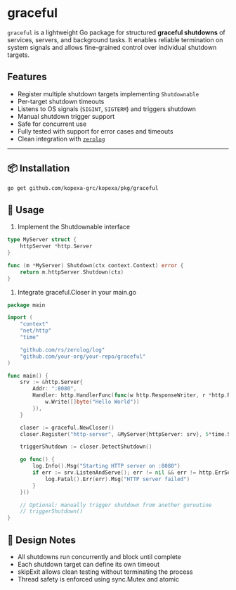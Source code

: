 # graceful

`graceful` is a lightweight Go package for structured **graceful shutdowns** of services, servers, and background tasks. It enables reliable termination on system signals and allows fine-grained control over individual shutdown targets.

## Features

- Register multiple shutdown targets implementing `Shutdownable`
- Per-target shutdown timeouts
- Listens to OS signals (`SIGINT`, `SIGTERM`) and triggers shutdown
- Manual shutdown trigger support
- Safe for concurrent use
- Fully tested with support for error cases and timeouts
- Clean integration with [`zerolog`](https://github.com/rs/zerolog)

---

## 📦 Installation

```bash
go get github.com/kopexa-grc/kopexa/pkg/graceful
```

## 🚀 Usage
1. Implement the Shutdownable interface
```go
type MyServer struct {
	httpServer *http.Server
}

func (m *MyServer) Shutdown(ctx context.Context) error {
	return m.httpServer.Shutdown(ctx)
}
```

1. Integrate graceful.Closer in your main.go
```go
package main

import (
	"context"
	"net/http"
	"time"

	"github.com/rs/zerolog/log"
	"github.com/your-org/your-repo/graceful"
)

func main() {
	srv := &http.Server{
		Addr: ":8080",
		Handler: http.HandlerFunc(func(w http.ResponseWriter, r *http.Request) {
			w.Write([]byte("Hello World"))
		}),
	}

	closer := graceful.NewCloser()
	closer.Register("http-server", &MyServer{httpServer: srv}, 5*time.Second)

	triggerShutdown := closer.DetectShutdown()

	go func() {
		log.Info().Msg("Starting HTTP server on :8080")
		if err := srv.ListenAndServe(); err != nil && err != http.ErrServerClosed {
			log.Fatal().Err(err).Msg("HTTP server failed")
		}
	}()

	// Optional: manually trigger shutdown from another goroutine
	// triggerShutdown()
}
```

## 🧠 Design Notes

- All shutdowns run concurrently and block until complete
- Each shutdown target can define its own timeout
- skipExit allows clean testing without terminating the process
- Thread safety is enforced using sync.Mutex and atomic
